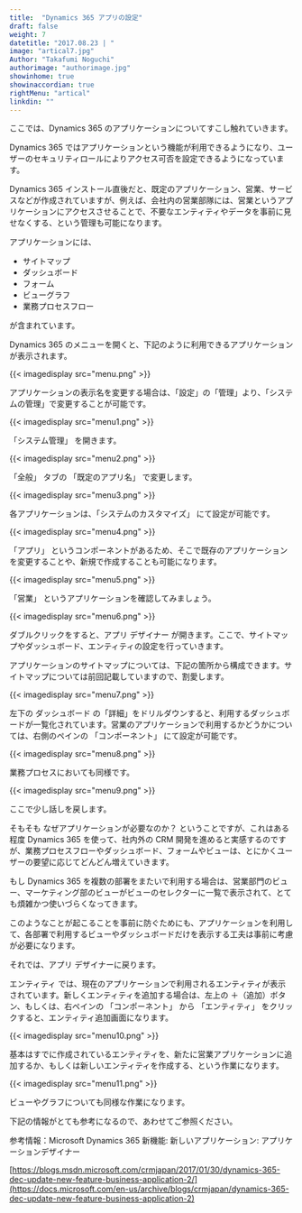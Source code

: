 ```yaml
---
title:  "Dynamics 365 アプリの設定"
draft: false
weight: 7
datetitle: "2017.08.23 | "
image: "artical7.jpg"
Author: "Takafumi Noguchi"
authorimage: "authorimage.jpg"
showinhome: true
showinaccordian: true
rightMenu: "artical"
linkdin: ""
---
```

<!-- Intro  -->
ここでは、Dynamics 365 のアプリケーションについてすこし触れていきます。

Dynamics 365 ではアプリケーションという機能が利用できるようになり、ユーザーのセキュリティロールによりアクセス可否を設定できるようになっています。

Dynamics 365 インストール直後だと、既定のアプリケーション、営業、サービスなどが作成されていますが、例えば、会社内の営業部隊には、営業というアプリケーションにアクセスさせることで、不要なエンティティやデータを事前に見せなくする、という管理も可能になります。

アプリケーションには、
* サイトマップ
* ダッシュボード
* フォーム
* ビューグラフ
* 業務プロセスフロー

が含まれています。

Dynamics 365 のメニューを開くと、下記のように利用できるアプリケーションが表示されます。
<!-- Image= menu.png -->
{{< imagedisplay src="menu.png" >}}


アプリケーションの表示名を変更する場合は、「設定」の「管理」より、「システムの管理」で変更することが可能です。
<!-- Image= menu1.png -->
{{< imagedisplay src="menu1.png" >}}

「システム管理」 を開きます。
<!-- Image= menu2.png -->
{{< imagedisplay src="menu2.png" >}}


「全般」 タブの 「既定のアプリ名」 で変更します。
<!-- Image= menu3.png -->
{{< imagedisplay src="menu3.png" >}}

各アプリケーションは、「システムのカスタマイズ」 にて設定が可能です。
<!-- Image= menu4.png -->
{{< imagedisplay src="menu4.png" >}}

「アプリ」 というコンポーネントがあるため、そこで既存のアプリケーションを変更することや、新規で作成することも可能になります。
<!-- Image= menu5.png -->
{{< imagedisplay src="menu5.png" >}}


「営業」 というアプリケーションを確認してみましょう。
<!-- Image= menu6.png -->
{{< imagedisplay src="menu6.png" >}}


ダブルクリックをすると、アプリ デザイナー が開きます。ここで、サイトマップやダッシュボード、エンティティの設定を行っていきます。

アプリケーションのサイトマップについては、下記の箇所から構成できます。サイトマップについては前回記載していますので、割愛します。
<!-- Image= menu7.png -->
{{< imagedisplay src="menu7.png" >}}


左下の ダッシュボード の「詳細」をドリルダウンすると、利用するダッシュボードが一覧化されています。営業のアプリケーションで利用するかどうかについては、右側のペインの 「コンポーネント」 にて設定が可能です。
<!-- Image= menu8.png -->
{{< imagedisplay src="menu8.png" >}}

業務プロセスにおいても同様です。
<!-- Image= menu9.png -->
{{< imagedisplay src="menu9.png" >}}

ここで少し話しを戻します。

そもそも なぜアプリケーションが必要なのか？ ということですが、これはある程度 Dynamics 365 を使って、社内外の CRM 開発を進めると実感するのですが、業務プロセスフローやダッシュボード、フォームやビューは、とにかくユーザーの要望に応じてどんどん増えていきます。

もし Dynamics 365 を複数の部署をまたいで利用する場合は、営業部門のビュー、マーケティング部のビューがビューのセレクターに一覧で表示されて、とても煩雑かつ使いづらくなってきます。

このようなことが起こることを事前に防ぐためにも、アプリケーションを利用して、各部署で利用するビューやダッシュボードだけを表示する工夫は事前に考慮が必要になります。

それでは、アプリ デザイナーに戻ります。

エンティティ では、現在のアプリケーションで利用されるエンティティが表示されています。新しくエンティティを追加する場合は、左上の ＋（追加）ボタン、もしくは、右ペインの 「コンポーネント」 から 「エンティティ」 をクリックすると、エンティティ追加画面になります。
<!-- Image= menu10.png -->
{{< imagedisplay src="menu10.png" >}}

基本はすでに作成されているエンティティを、新たに営業アプリケーションに追加するか、もしくは新しいエンティティを作成する、という作業になります。
<!-- Image= menu11.png -->
{{< imagedisplay src="menu11.png" >}}

ビューやグラフについても同様な作業になります。

下記の情報がとても参考になるので、あわせてご参照ください。

参考情報：Microsoft Dynamics 365 新機能: 新しいアプリケーション: アプリケーションデザイナー

[https://blogs.msdn.microsoft.com/crmjapan/2017/01/30/dynamics-365-dec-update-new-feature-business-application-2/](https://docs.microsoft.com/en-us/archive/blogs/crmjapan/dynamics-365-dec-update-new-feature-business-application-2)      
&nbsp;